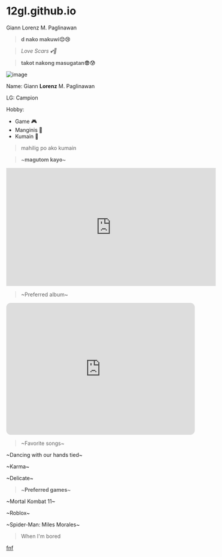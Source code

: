 # 12gl.github.io
Giann Lorenz M. Paglinawan

>**d nako makuwi😔😢**

>*Love Scars 💕🤞*

>**takot nakong masugatan😨😰**

![image](https://user-images.githubusercontent.com/122326823/212214712-9b52b621-c829-498f-a561-2656d57074ea.png)

Name: Giann **Lorenz** M. Paglinawan

LG: Campion

Hobby:
- Game 🎮
- Manginis 🤪
- Kumain 🍕

>mahilig po ako kumain

>~**magutom kayo**~

<iframe width="560" height="315" src="https://www.youtube.com/embed/HgHNr_67Ma4" title="YouTube video player" frameborder="0" allow="accelerometer; autoplay; clipboard-write; encrypted-media; gyroscope; picture-in-picture; web-share" allowfullscreen></iframe>



> ~Preferred album~

<iframe style="border-radius:12px" src="https://open.spotify.com/embed/album/4moVP48t9bji7djUc5VOvi?utm_source=generator" width="100%" height="352" frameBorder="0" allowfullscreen="" allow="autoplay; clipboard-write; encrypted-media; fullscreen; picture-in-picture" loading="lazy"></iframe>

>~Favorite songs~




~Dancing with our hands tied~

~Karma~

~Delicate~


>~**Preferred games**~


~Mortal Kombat 11~

~Roblox~

~Spider-Man: Miles Morales~


>When I'm bored

[fnf](https://fnfgame.co/)



